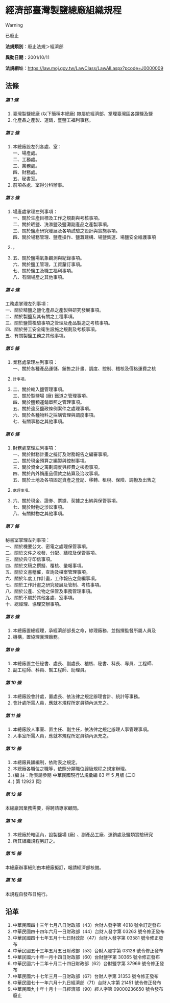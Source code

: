 # 經濟部臺灣製鹽總廠組織規程


> [!WARNING]
> 已廢止


**法規類別**：廢止法規＞經濟部

**異動日期**：2001/10/11  

**法規網址**：https://law.moj.gov.tw/LawClass/LawAll.aspx?pcode=J0000009



## 法條
##### 第 1 條
1. 臺灣製鹽總廠 (以下簡稱本總廠) 隸屬於經濟部，掌理臺灣區各類鹽及鹽
1. 化產品之產製、運銷，暨鹽工福利事務。

##### 第 2 條
1. 本總廠設左列各處、室：  
一、場產處。  
二、工務處。  
三、業務處。  
四、財務處。  
五、秘書室。
1. 前項各處、室得分科辦事。

##### 第 3 條
1. 場產處掌理左列事項：  
一、關於生產目標及工作之規劃與考核事項。  
二、關於晒鹽、洗滌鹽及鹽灘副產品之產製事項。  
三、關於鹽產研究發展及各項試驗之設計與實施事項。  
四、關於場務管理、鹽產操作、鹽灘建構、場鹽集運、場鹽安全維護事項
1.     。
1. 五、關於鹽場氣象觀測與紀錄事項。  
六、關於鹽工管理，工資釐訂事項。  
七、關於鹽工及職工福利事項。  
八、有關場產之其他事項。

##### 第 4 條
工務處掌理左列事項：  
一、關於精鹽之鹽化產品之產製與研究發展事項。  
二、關於製鹽及其有關之工程事項。  
三、關於鹽質檢驗事項之管理及產品製造之考核事項。  
四、關於勞工安全衛生設施之規劃及考核事項。  
五、有關製鹽工務之其他事項。

##### 第 5 條
1. 業務處掌理左列事項：  
一、關於各種產品運儲、銷售之計畫、調度、控制、稽核及價格運費之核
1.     計事項。
1. 二、關於輸入鹽管理事項。  
三、關於製鹽場 (廠) 鐵道之管理事項。  
四、關於鹽類運銷單照之管理事項。  
五、關於違反鹽政條例案件之處理事項。  
六、關於各種物料之採購管理與調度事項。  
七、有關事務之其他事項。

##### 第 6 條
1. 財務處掌理左列事項：  
一、關於財務計畫之擬訂及財務報告之編審事項。  
二、關於現金預算之編製與控制事項。  
三、關於資金之籌劃調度與經費之核撥事項。  
四、關於內外銷產品價款之結算及洽收事項。  
五、關於土地及各項固定資產之登記、移轉、租稅、保險、調撥及出售之
1.     處理事項。
1. 六、關於現金、證券、票據、契據之出納與保管事項。  
七、關於財物之涉訟事項。  
八、有關財物之其他事項。

##### 第 7 條
秘書室掌理左列事項：  
一、關於機要公文、密電之處理保管事項。  
二、關於文件之收發、分配、繕校及保管事項。  
三、關於典守印信事項。  
四、關於文稿之撰擬、覆核、彙報事項。  
五、關於文書稽催，查詢及檔案管理事項。  
六、關於年度工作計畫，工作報告之彙編事項。  
七、關於工作計畫之研究發展及管制、考核事項。  
八、關於公產、公物之保管及事務管理事項。  
九、關於不屬於其他各處、室事項。  
十、總經理、協理交辦事項。

##### 第 8 條
1. 本總廠置總經理，承經濟部部長之命，綜理廠務，並指揮監督所屬人員及
1. 機構，置協理襄理廠務。

##### 第 9 條
1. 本總廠置主任秘書、處長、副處長、稽核、秘書、科長、專員、工程師、
1. 副工程師、科員、幫工程師、助理員。

##### 第 10 條
1. 本總廠設會計處，置處長、依法律之規定辦理會計、統計等事務。
1. 會計處所需人員，應就本規程所定員額內派充之。

##### 第 11 條
1. 本總廠設人事室、置主任、副主任，依法律之規定辦理人事管理事項。
1. 人事室所需人員，應就本規程所定員額內派充之。

##### 第 12 條
1. 本總廠員額編制，依附表之規定。
1. 本總廠各職位之職等，依照分類職位歸級規程之規定辦理。
1.  (編      註：附表請參閱 中華民國現行法規彙編 83 年 5 月版 (二○
1.   ) 第 12923 頁)

##### 第 13 條
本總廠因業務需要，得聘請專家顧問。

##### 第 14 條
1. 本總廠於轄區內，設製鹽場 (廠) 、副產品工廠、運銷處及鹽類實驗研究
1. 所其組織規程另訂之。

##### 第 15 條
本總廠辦事細則由本總廠擬訂，報請經濟部核備。

##### 第 16 條
本規程自發布日施行。

## 沿革
1. 中華民國四十三年七月八日財政部（43）台財人發字第 4018 號令訂定發布
1. 中華民國四十四年六月一日財政部（44）台財人發字第 03263  號令修正發布
1. 中華民國四十七年五月十七日財政部（47）台財人發字第 03581  號令修正發布
1. 中華民國五十三年五月五日財政部（53）台財人發字第 03128  號令修正發布
1. 中華民國六十年一月十四日財政部（60）台財鹽字第 30365  號令修正發布
1. 中華民國六十二年十月二十四日財政部（62）台財鹽字第 37969  號令修正發布
1. 中華民國六十七年三月一日財政部（67）台財人字第 31353  號令修正發布
1. 中華民國七十一年六月十九日經濟部（71）台財人字第 21451  號令修正發布
1. 中華民國九十年十月十一日經濟部（90）經人字第 09000236650  號令發布廢止
